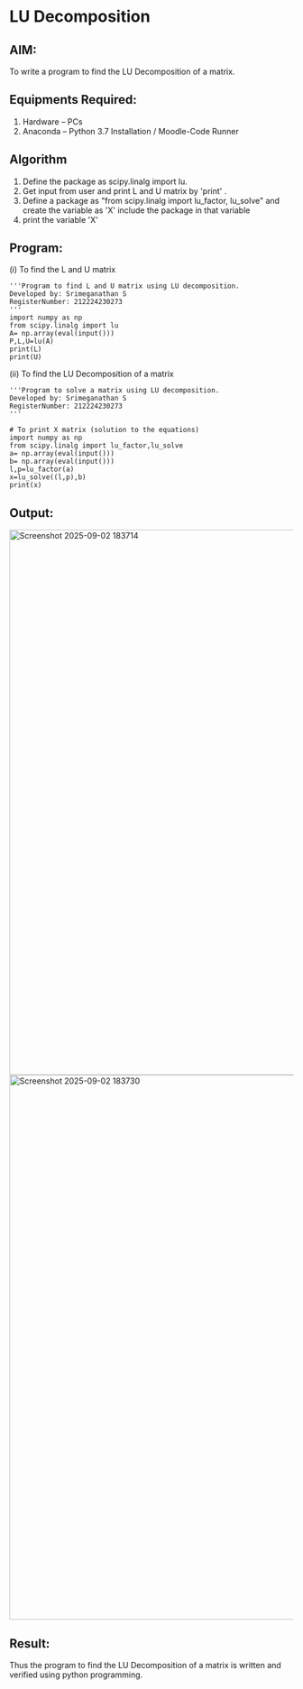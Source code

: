 # LU Decomposition 

## AIM:
To write a program to find the LU Decomposition of a matrix.

## Equipments Required:
1. Hardware – PCs
2. Anaconda – Python 3.7 Installation / Moodle-Code Runner

## Algorithm
1. Define the package as scipy.linalg import lu.
2. Get input from user and print L and U matrix by 'print' .
3. Define a package as "from scipy.linalg import lu_factor, lu_solve" and create the variable as 'X' include the package in that variable
4. print the variable 'X'

## Program:
(i) To find the L and U matrix
```
'''Program to find L and U matrix using LU decomposition.
Developed by: Srimeganathan S
RegisterNumber: 212224230273
'''
import numpy as np
from scipy.linalg import lu
A= np.array(eval(input()))
P,L,U=lu(A)
print(L)
print(U)

```
(ii) To find the LU Decomposition of a matrix
```
'''Program to solve a matrix using LU decomposition.
Developed by: Srimeganathan S
RegisterNumber: 212224230273
'''

# To print X matrix (solution to the equations)
import numpy as np
from scipy.linalg import lu_factor,lu_solve
a= np.array(eval(input()))
b= np.array(eval(input()))
l,p=lu_factor(a)
x=lu_solve((l,p),b)
print(x)
```

## Output:
<img width="1454" height="967" alt="Screenshot 2025-09-02 183714" src="https://github.com/user-attachments/assets/cd88dcd5-d585-422c-afea-07ce695adc2d" />

<img width="1449" height="966" alt="Screenshot 2025-09-02 183730" src="https://github.com/user-attachments/assets/fef810d1-2054-4c25-a210-62ce6df1e89f" />


## Result:
Thus the program to find the LU Decomposition of a matrix is written and verified using python programming.

